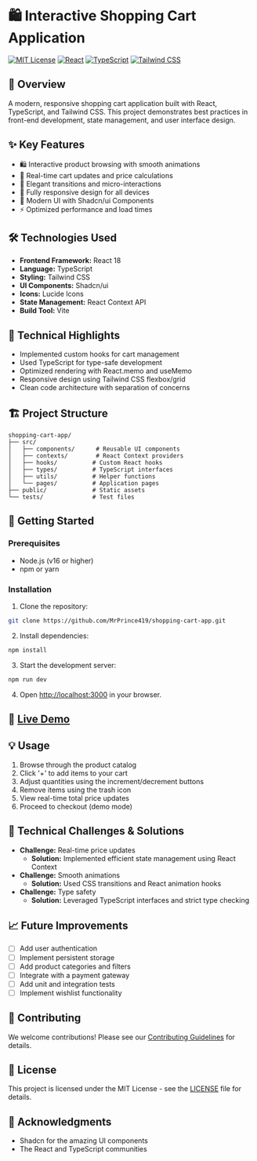 # 🛍️ Interactive Shopping Cart Application

[![MIT License](https://img.shields.io/badge/License-MIT-green.svg)](https://choosealicense.com/licenses/mit/)
[![React](https://img.shields.io/badge/React-18.x-blue.svg)](https://reactjs.org/)
[![TypeScript](https://img.shields.io/badge/TypeScript-5.x-blue.svg)](https://www.typescriptlang.org/)
[![Tailwind CSS](https://img.shields.io/badge/Tailwind_CSS-3.x-38B2AC.svg)](https://tailwindcss.com/)


## 🌟 Overview
A modern, responsive shopping cart application built with React, TypeScript, and Tailwind CSS. This project demonstrates best practices in front-end development, state management, and user interface design.

## ✨ Key Features
- 🛍️ Interactive product browsing with smooth animations
- 🔄 Real-time cart updates and price calculations
- 💫 Elegant transitions and micro-interactions
- 📱 Fully responsive design for all devices
- 🎨 Modern UI with Shadcn/ui Components
- ⚡ Optimized performance and load times

## 🛠️ Technologies Used
- **Frontend Framework:** React 18
- **Language:** TypeScript
- **Styling:** Tailwind CSS
- **UI Components:** Shadcn/ui
- **Icons:** Lucide Icons
- **State Management:** React Context API
- **Build Tool:** Vite

## 🎯 Technical Highlights
- Implemented custom hooks for cart management
- Used TypeScript for type-safe development
- Optimized rendering with React.memo and useMemo
- Responsive design using Tailwind CSS flexbox/grid
- Clean code architecture with separation of concerns

## 🏗️ Project Structure
```
shopping-cart-app/
├── src/
│   ├── components/      # Reusable UI components
│   ├── contexts/        # React Context providers
│   ├── hooks/          # Custom React hooks
│   ├── types/          # TypeScript interfaces
│   ├── utils/          # Helper functions
│   └── pages/          # Application pages
├── public/             # Static assets
└── tests/              # Test files
```

## 🚀 Getting Started

### Prerequisites
- Node.js (v16 or higher)
- npm or yarn

### Installation
1. Clone the repository:
```bash
git clone https://github.com/MrPrince419/shopping-cart-app.git
```

2. Install dependencies:
```bash
npm install
```

3. Start the development server:
```bash
npm run dev
```

4. Open [http://localhost:3000](http://localhost:3000) in your browser.

## 🚀 **[Live Demo](https://mrprince419.github.io/shopping-cart-app)**

## 💡 Usage
1. Browse through the product catalog
2. Click '+' to add items to your cart
3. Adjust quantities using the increment/decrement buttons
4. Remove items using the trash icon
5. View real-time total price updates
6. Proceed to checkout (demo mode)

## 🔧 Technical Challenges & Solutions
- **Challenge:** Real-time price updates
  - **Solution:** Implemented efficient state management using React Context
- **Challenge:** Smooth animations
  - **Solution:** Used CSS transitions and React animation hooks
- **Challenge:** Type safety
  - **Solution:** Leveraged TypeScript interfaces and strict type checking

## 📈 Future Improvements
- [ ] Add user authentication
- [ ] Implement persistent storage
- [ ] Add product categories and filters
- [ ] Integrate with a payment gateway
- [ ] Add unit and integration tests
- [ ] Implement wishlist functionality

## 🤝 Contributing
We welcome contributions! Please see our [Contributing Guidelines](CONTRIBUTING.md) for details.

## 📝 License
This project is licensed under the MIT License - see the [LICENSE](LICENSE) file for details.

## 🙏 Acknowledgments
- Shadcn for the amazing UI components
- The React and TypeScript communities

